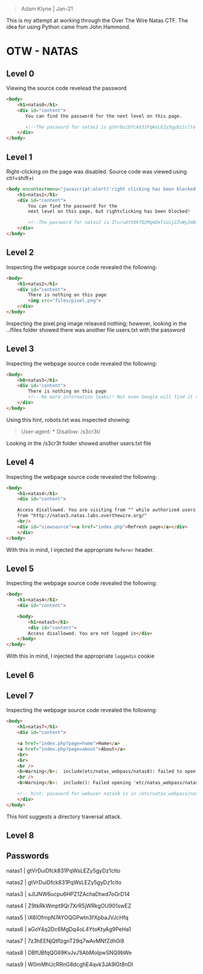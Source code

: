 > Adam Klyne | Jan-21

This is my attempt at working through the Over The Wire Natas CTF. The idea for using Python came from John Hammond.

# OTW - NATAS

## Level 0

Viewing the source code revelead the password
```html
<body>
    <h1>natas0</h1>
    <div id="content">
       You can find the password for the next level on this page.

       <!--The password for natas1 is gtVrDuiDfck831PqWsLEZy5gyDz1clto -->
    </div>
</body>
```

## Level 1

Right-clicking on the page was disabled. Source code was viewed using ctrl+shift+i

```html
<body oncontextmenu="javascript:alert('right clicking has been blocked!');return false;">
    <h1>natas1</h1>
    <div id="content">
        You can find the password for the
        next level on this page, but rightclicking has been blocked!

        <!--The password for natas2 is ZluruAthQk7Q2MqmDeTiUij2ZvWy2mBi -->
    </div>
</body>
```
## Level 2


Inspecting the webpage source code revealed the following:

```html
<body>
    <h1>natas2</h1>
    <div id="content">
        There is nothing on this page
        <img src="files/pixel.png">
    </div>
</body>
```

Inspecting the pixel.png image releaved nothing; however, looking in the ../files 
folder showed there was another file users.txt with the password

## Level 3

Inspecting the webpage source code revealed the following:
```html
<body>
    <h0>natas3</h1>
    <div id="content">
        There is nothing on this page
        <!-- No more information leaks!! Not even Google will find it this time... -->
    </div>
</body>
```
Using this hint, robots.txt was inspected showing:
>    User-agent: *
>   Disallow: /s3cr3t/

Looking in the /s3cr3t folder showed another users.txt file

## Level 4

Inspecting the webpage source code revealed the following:
```html
<body>
    <h1>natas4</h1>
    <div id="content">

    Access disallowed. You are visiting from "" while authorized users should come only 
    from "http://natas5.natas.labs.overthewire.org/"
    <br/>
    <div id="viewsource"><a href="index.php">Refresh page</a></div>
    </div>
</body>
```
With this in mind, I injected the appropriate `Referer` header.

## Level 5


Inspecting the webpage source code revealed the following:
```html
<body>
    <h1>natas4</h1>
    <div id="content">

    <body>
        <h1>natas5</h1>
        <div id="content">
        Access disallowed. You are not logged in</div>
    </body>
</body>
```
With this in mind, I injected the appropriate `loggedin` cookie

## Level 6


## Level 7
Inspecting the webpage source code revealed the following:

```html
<body>
    <h1>natas7</h1>
    <div id="content">

    <a href="index.php?page=home">Home</a>
    <a href="index.php?page=about">About</a>
    <br>
    <br>
    <br />
    <b>Warning</b>:  include(etc/natas_webpass/natas8): failed to open stream: No such file or directory in <b>/var/www/natas/natas7/index.php</b> on line <b>21</b><br />
    <br />
    <b>Warning</b>:  include(): Failed opening 'etc/natas_webpass/natas8' for inclusion (include_path='.:/usr/share/php:/usr/share/pear') in <b>/var/www/natas/natas7/index.php</b> on line <b>21</b><br />

    <!-- hint: password for webuser natas8 is in /etc/natas_webpass/natas8 -->
    </div>
</body>
```

This hint suggests a directory traversal attack.

## Level 8



## Passwords

natas1 | gtVrDuiDfck831PqWsLEZy5gyDz1clto

natas2 | gtVrDuiDfck831PqWsLEZy5gyDz1clto

natas3 | sJIJNW6ucpu6HPZ1ZAchaDtwd7oGrD14

natas4 | Z9tkRkWmpt9Qr7XrR5jWRkgOU901swEZ

natas5 | iX6IOfmpN7AYOQGPwtn3fXpbaJVJcHfq

natas6 | aGoY4q2Dc6MgDq4oL4YtoKtyAg9PeHa1

natas7 | 7z3hEENjQtflzgnT29q7wAvMNfZdh0i9

natas8 | DBfUBfqQG69KvJvJ1iAbMoIpwSNQ9bWe 

natas9 | W0mMhUcRRnG8dcghE4qvk3JA9lGt8nDl
